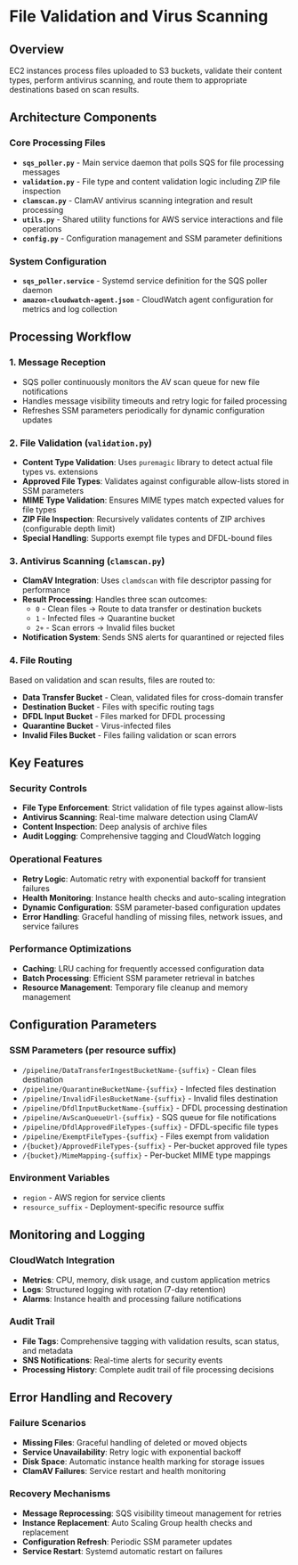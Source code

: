# File Validation and Virus Scanning

## Overview

EC2 instances process files uploaded to S3 buckets, validate their content types, perform antivirus scanning, and route them to appropriate destinations based on scan results.

## Architecture Components

### Core Processing Files

- **`sqs_poller.py`** - Main service daemon that polls SQS for file processing messages
- **`validation.py`** - File type and content validation logic including ZIP file inspection
- **`clamscan.py`** - ClamAV antivirus scanning integration and result processing
- **`utils.py`** - Shared utility functions for AWS service interactions and file operations
- **`config.py`** - Configuration management and SSM parameter definitions

### System Configuration

- **`sqs_poller.service`** - Systemd service definition for the SQS poller daemon
- **`amazon-cloudwatch-agent.json`** - CloudWatch agent configuration for metrics and log collection

## Processing Workflow

### 1. Message Reception

- SQS poller continuously monitors the AV scan queue for new file notifications
- Handles message visibility timeouts and retry logic for failed processing
- Refreshes SSM parameters periodically for dynamic configuration updates

### 2. File Validation (`validation.py`)

- **Content Type Validation**: Uses `puremagic` library to detect actual file types vs. extensions
- **Approved File Types**: Validates against configurable allow-lists stored in SSM parameters
- **MIME Type Validation**: Ensures MIME types match expected values for file types
- **ZIP File Inspection**: Recursively validates contents of ZIP archives (configurable depth limit)
- **Special Handling**: Supports exempt file types and DFDL-bound files

### 3. Antivirus Scanning (`clamscan.py`)

- **ClamAV Integration**: Uses `clamdscan` with file descriptor passing for performance
- **Result Processing**: Handles three scan outcomes:
  - `0` - Clean files → Route to data transfer or destination buckets
  - `1` - Infected files → Quarantine bucket
  - `2+` - Scan errors → Invalid files bucket
- **Notification System**: Sends SNS alerts for quarantined or rejected files

### 4. File Routing

Based on validation and scan results, files are routed to:

- **Data Transfer Bucket** - Clean, validated files for cross-domain transfer
- **Destination Bucket** - Files with specific routing tags
- **DFDL Input Bucket** - Files marked for DFDL processing
- **Quarantine Bucket** - Virus-infected files
- **Invalid Files Bucket** - Files failing validation or scan errors

## Key Features

### Security Controls

- **File Type Enforcement**: Strict validation of file types against allow-lists
- **Antivirus Scanning**: Real-time malware detection using ClamAV
- **Content Inspection**: Deep analysis of archive files
- **Audit Logging**: Comprehensive tagging and CloudWatch logging

### Operational Features

- **Retry Logic**: Automatic retry with exponential backoff for transient failures
- **Health Monitoring**: Instance health checks and auto-scaling integration
- **Dynamic Configuration**: SSM parameter-based configuration updates
- **Error Handling**: Graceful handling of missing files, network issues, and service failures

### Performance Optimizations

- **Caching**: LRU caching for frequently accessed configuration data
- **Batch Processing**: Efficient SSM parameter retrieval in batches
- **Resource Management**: Temporary file cleanup and memory management

## Configuration Parameters

### SSM Parameters (per resource suffix)

- `/pipeline/DataTransferIngestBucketName-{suffix}` - Clean files destination
- `/pipeline/QuarantineBucketName-{suffix}` - Infected files destination
- `/pipeline/InvalidFilesBucketName-{suffix}` - Invalid files destination
- `/pipeline/DfdlInputBucketName-{suffix}` - DFDL processing destination
- `/pipeline/AvScanQueueUrl-{suffix}` - SQS queue for file notifications
- `/pipeline/DfdlApprovedFileTypes-{suffix}` - DFDL-specific file types
- `/pipeline/ExemptFileTypes-{suffix}` - Files exempt from validation
- `/{bucket}/ApprovedFileTypes-{suffix}` - Per-bucket approved file types
- `/{bucket}/MimeMapping-{suffix}` - Per-bucket MIME type mappings

### Environment Variables

- `region` - AWS region for service clients
- `resource_suffix` - Deployment-specific resource suffix

## Monitoring and Logging

### CloudWatch Integration

- **Metrics**: CPU, memory, disk usage, and custom application metrics
- **Logs**: Structured logging with rotation (7-day retention)
- **Alarms**: Instance health and processing failure notifications

### Audit Trail

- **File Tags**: Comprehensive tagging with validation results, scan status, and metadata
- **SNS Notifications**: Real-time alerts for security events
- **Processing History**: Complete audit trail of file processing decisions

## Error Handling and Recovery

### Failure Scenarios

- **Missing Files**: Graceful handling of deleted or moved objects
- **Service Unavailability**: Retry logic with exponential backoff
- **Disk Space**: Automatic instance health marking for storage issues
- **ClamAV Failures**: Service restart and health monitoring

### Recovery Mechanisms

- **Message Reprocessing**: SQS visibility timeout management for retries
- **Instance Replacement**: Auto Scaling Group health checks and replacement
- **Configuration Refresh**: Periodic SSM parameter updates
- **Service Restart**: Systemd automatic restart on failures
